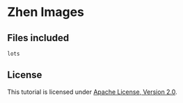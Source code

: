 # Zhen Images


## Files included

```
lots
```

## License

This tutorial is licensed under [Apache License, Version 2.0](https://github.com/ampproject/docs/blob/master/LICENSE).

